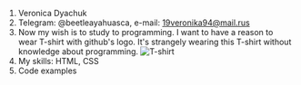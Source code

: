 1. Veronica Dyachuk
2. Telegram: @beetleayahuasca, e-mail: 19veronika94@mail.rus
3. Now my wish is to study to programming. I want to have a reason to wear T-shirt with github's logo. It's strangely  wearing this T-shirt without knowledge about programming. ![T-shirt](https://rsz.tzy.li/480/540/tzy/previews/images/001/407/858/343/normal/eko7ubt.jpg)
4. My skills: HTML, CSS
5. Code examples